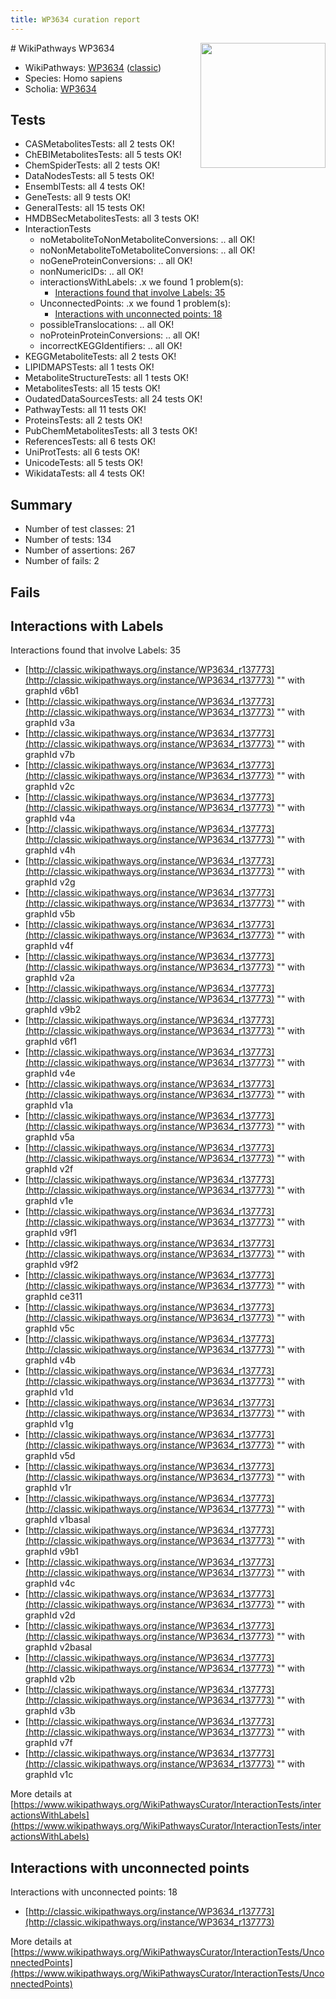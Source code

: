 ```yaml
---
title: WP3634 curation report
---
```


<img style="float: right; width: 200px" src="https://upload.wikimedia.org/wikipedia/commons/thumb/8/83/Wplogo_with_text_500.png/640px-Wplogo_with_text_500.png" />
# WikiPathways WP3634

* WikiPathways: [WP3634](https://wikipathways.org/pathways/WP3634) ([classic](https://classic.wikipathways.org/instance/WP3634))
* Species: Homo sapiens
* Scholia: [WP3634](https://scholia.toolforge.org/wikipathways/WP3634)
## Tests
* CASMetabolitesTests: all 2 tests OK!
* ChEBIMetabolitesTests: all 5 tests OK!
* ChemSpiderTests: all 2 tests OK!
* DataNodesTests: all 5 tests OK!
* EnsemblTests: all 4 tests OK!
* GeneTests: all 9 tests OK!
* GeneralTests: all 15 tests OK!
* HMDBSecMetabolitesTests: all 3 tests OK!
* InteractionTests
    * noMetaboliteToNonMetaboliteConversions: .. all OK!
    * noNonMetaboliteToMetaboliteConversions: .. all OK!
    * noGeneProteinConversions: .. all OK!
    * nonNumericIDs: .. all OK!
    * interactionsWithLabels: .x we found 1 problem(s):
        * [Interactions found that involve Labels: 35](#fe97a8fb)
    * UnconnectedPoints: .x we found 1 problem(s):
        * [Interactions with unconnected points: 18](#7f1d407f)
    * possibleTranslocations: .. all OK!
    * noProteinProteinConversions: .. all OK!
    * incorrectKEGGIdentifiers: .. all OK!
* KEGGMetaboliteTests: all 2 tests OK!
* LIPIDMAPSTests: all 1 tests OK!
* MetaboliteStructureTests: all 1 tests OK!
* MetabolitesTests: all 15 tests OK!
* OudatedDataSourcesTests: all 24 tests OK!
* PathwayTests: all 11 tests OK!
* ProteinsTests: all 2 tests OK!
* PubChemMetabolitesTests: all 3 tests OK!
* ReferencesTests: all 6 tests OK!
* UniProtTests: all 6 tests OK!
* UnicodeTests: all 5 tests OK!
* WikidataTests: all 4 tests OK!


## Summary

* Number of test classes: 21
* Number of tests: 134
* Number of assertions: 267
* Number of fails: 2

## Fails

<a name="fe97a8fb" />

## Interactions with Labels

Interactions found that involve Labels: 35

* [http://classic.wikipathways.org/instance/WP3634_r137773](http://classic.wikipathways.org/instance/WP3634_r137773) "" with graphId v6b1
* [http://classic.wikipathways.org/instance/WP3634_r137773](http://classic.wikipathways.org/instance/WP3634_r137773) "" with graphId v3a
* [http://classic.wikipathways.org/instance/WP3634_r137773](http://classic.wikipathways.org/instance/WP3634_r137773) "" with graphId v7b
* [http://classic.wikipathways.org/instance/WP3634_r137773](http://classic.wikipathways.org/instance/WP3634_r137773) "" with graphId v2c
* [http://classic.wikipathways.org/instance/WP3634_r137773](http://classic.wikipathways.org/instance/WP3634_r137773) "" with graphId v4a
* [http://classic.wikipathways.org/instance/WP3634_r137773](http://classic.wikipathways.org/instance/WP3634_r137773) "" with graphId v4h
* [http://classic.wikipathways.org/instance/WP3634_r137773](http://classic.wikipathways.org/instance/WP3634_r137773) "" with graphId v2g
* [http://classic.wikipathways.org/instance/WP3634_r137773](http://classic.wikipathways.org/instance/WP3634_r137773) "" with graphId v5b
* [http://classic.wikipathways.org/instance/WP3634_r137773](http://classic.wikipathways.org/instance/WP3634_r137773) "" with graphId v4f
* [http://classic.wikipathways.org/instance/WP3634_r137773](http://classic.wikipathways.org/instance/WP3634_r137773) "" with graphId v2a
* [http://classic.wikipathways.org/instance/WP3634_r137773](http://classic.wikipathways.org/instance/WP3634_r137773) "" with graphId v9b2
* [http://classic.wikipathways.org/instance/WP3634_r137773](http://classic.wikipathways.org/instance/WP3634_r137773) "" with graphId v6f1
* [http://classic.wikipathways.org/instance/WP3634_r137773](http://classic.wikipathways.org/instance/WP3634_r137773) "" with graphId v4e
* [http://classic.wikipathways.org/instance/WP3634_r137773](http://classic.wikipathways.org/instance/WP3634_r137773) "" with graphId v1a
* [http://classic.wikipathways.org/instance/WP3634_r137773](http://classic.wikipathways.org/instance/WP3634_r137773) "" with graphId v5a
* [http://classic.wikipathways.org/instance/WP3634_r137773](http://classic.wikipathways.org/instance/WP3634_r137773) "" with graphId v2f
* [http://classic.wikipathways.org/instance/WP3634_r137773](http://classic.wikipathways.org/instance/WP3634_r137773) "" with graphId v1e
* [http://classic.wikipathways.org/instance/WP3634_r137773](http://classic.wikipathways.org/instance/WP3634_r137773) "" with graphId v9f1
* [http://classic.wikipathways.org/instance/WP3634_r137773](http://classic.wikipathways.org/instance/WP3634_r137773) "" with graphId v9f2
* [http://classic.wikipathways.org/instance/WP3634_r137773](http://classic.wikipathways.org/instance/WP3634_r137773) "" with graphId ce311
* [http://classic.wikipathways.org/instance/WP3634_r137773](http://classic.wikipathways.org/instance/WP3634_r137773) "" with graphId v5c
* [http://classic.wikipathways.org/instance/WP3634_r137773](http://classic.wikipathways.org/instance/WP3634_r137773) "" with graphId v4b
* [http://classic.wikipathways.org/instance/WP3634_r137773](http://classic.wikipathways.org/instance/WP3634_r137773) "" with graphId v1d
* [http://classic.wikipathways.org/instance/WP3634_r137773](http://classic.wikipathways.org/instance/WP3634_r137773) "" with graphId v1g
* [http://classic.wikipathways.org/instance/WP3634_r137773](http://classic.wikipathways.org/instance/WP3634_r137773) "" with graphId v5d
* [http://classic.wikipathways.org/instance/WP3634_r137773](http://classic.wikipathways.org/instance/WP3634_r137773) "" with graphId v1r
* [http://classic.wikipathways.org/instance/WP3634_r137773](http://classic.wikipathways.org/instance/WP3634_r137773) "" with graphId v1basal
* [http://classic.wikipathways.org/instance/WP3634_r137773](http://classic.wikipathways.org/instance/WP3634_r137773) "" with graphId v9b1
* [http://classic.wikipathways.org/instance/WP3634_r137773](http://classic.wikipathways.org/instance/WP3634_r137773) "" with graphId v4c
* [http://classic.wikipathways.org/instance/WP3634_r137773](http://classic.wikipathways.org/instance/WP3634_r137773) "" with graphId v2d
* [http://classic.wikipathways.org/instance/WP3634_r137773](http://classic.wikipathways.org/instance/WP3634_r137773) "" with graphId v2basal
* [http://classic.wikipathways.org/instance/WP3634_r137773](http://classic.wikipathways.org/instance/WP3634_r137773) "" with graphId v2b
* [http://classic.wikipathways.org/instance/WP3634_r137773](http://classic.wikipathways.org/instance/WP3634_r137773) "" with graphId v3b
* [http://classic.wikipathways.org/instance/WP3634_r137773](http://classic.wikipathways.org/instance/WP3634_r137773) "" with graphId v7f
* [http://classic.wikipathways.org/instance/WP3634_r137773](http://classic.wikipathways.org/instance/WP3634_r137773) "" with graphId v1c


More details at [https://www.wikipathways.org/WikiPathwaysCurator/InteractionTests/interactionsWithLabels](https://www.wikipathways.org/WikiPathwaysCurator/InteractionTests/interactionsWithLabels)

<a name="7f1d407f" />

## Interactions with unconnected points

Interactions with unconnected points: 18

* [http://classic.wikipathways.org/instance/WP3634_r137773](http://classic.wikipathways.org/instance/WP3634_r137773)


More details at [https://www.wikipathways.org/WikiPathwaysCurator/InteractionTests/UnconnectedPoints](https://www.wikipathways.org/WikiPathwaysCurator/InteractionTests/UnconnectedPoints)

